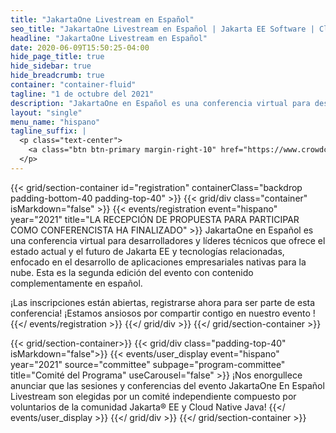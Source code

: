 ```yaml
---
title: "JakartaOne Livestream en Español"
seo_title: "JakartaOne Livestream en Español | Jakarta EE Software | Cloud Native"
headline: "JakartaOne Livestream en Español"
date: 2020-06-09T15:50:25-04:00
hide_page_title: true
hide_sidebar: true
hide_breadcrumb: true
container: "container-fluid"
tagline: "1 de octubre del 2021"
description: "JakartaOne en Español es una conferencia virtual para desarrolladores y líderes técnicos que ofrece el estado actual y el futuro de Jakarta EE y tecnologías relacionadas, enfocado en el desarrollo de aplicaciones empresariales nativas para la nube. Esta es la segunda edición del evento con contenido complementamente en español"
layout: "single"
menu_name: "hispano"
tagline_suffix: |
  <p class="text-center">
    <a class="btn btn-primary margin-right-10" href="https://www.crowdcast.io/e/jakartaone_spanish21">Register now</a><a class="btn btn-primary margin-left-10" href="https://twitter.com/JakartaOneES">Twitter</a>
  </p>
---
```


{{< grid/section-container id="registration" containerClass="backdrop padding-bottom-40 padding-top-40" >}}
  {{< grid/div class="container" isMarkdown="false" >}}
    {{< events/registration event="hispano" year="2021" title="LA RECEPCIÓN DE PROPUESTA PARA PARTICIPAR COMO CONFERENCISTA HA FINALIZADO" >}}
JakartaOne en Español es una conferencia virtual para desarrolladores y líderes técnicos que ofrece el estado actual y el futuro de Jakarta EE y tecnologías relacionadas, enfocado en el desarrollo de aplicaciones empresariales nativas para la nube. Esta es la segunda edición del evento con contenido complementamente en español.  

¡Las inscripciones están abiertas, registrarse ahora para ser parte de esta conferencia! ¡Estamos ansiosos por compartir contigo en nuestro evento !
    {{</ events/registration >}}
  {{</ grid/div >}}
{{</ grid/section-container >}}

<!-- Add user carousel for committee -->
{{< grid/section-container>}}
  {{< grid/div class="padding-top-40" isMarkdown="false">}}
    {{< events/user_display event="hispano" year="2021"  source="committee" subpage="program-committee" title="Comité del Programa" useCarousel="false" >}}
¡Nos enorgullece anunciar que las sesiones y conferencias del evento JakartaOne En Español Livestream son elegidas por un comité independiente compuesto por voluntarios de la comunidad Jakarta® EE y Cloud Native Java!
    {{</ events/user_display >}}
  {{</ grid/div >}}
{{</ grid/section-container >}}
